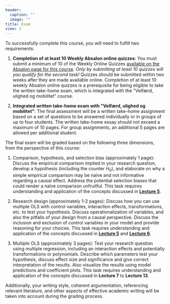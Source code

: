 ```yaml
---
header:
  caption: ""
  image: ""
title: Exam
view: 2
---
```


To successfully complete this course, you will need to fulfill two requirements:

1. **Completion of at least 10 Weekly Absalon online quizzes**: You must submit a minimum of 10 of the Weekly Online Quizzes [available on the Absalon page for this course](https://absalon.ku.dk/courses/70545). *Only by submitting at least 10 quizzes will you qualify for the second task!* Quizzes should be submitted within two weeks after they are made available online. Completion of at least 10 weekly Absalon online quizzes is a prerequisite for being eligible to take the written take-home exam, which is integrated with the "Velfærd, ulighed og mobilitet" course.

2. **Integrated written take-home exam with "Velfærd, ulighed og mobilitet"**: The final assessment will be a written take-home assignment based on a set of questions to be answered individually or in groups of up to four students. The written take-home essay should not exceed a maximum of 10 pages. For group assignments, an additional 5 pages are allowed per additional student.

The final exam will be graded based on the following three dimensions, from the perspective of this course:

1. Comparison, hypothesis, and selection bias (approximately 1 page): Discuss the empirical comparison implied in your research question, develop a hypothesis (including the counter $H_{0}$), and elaborate on why a simple empirical comparison may be naïve and not informative regarding a causal effect. Address the potential selection biases that could render a naïve comparison unfruitful. This task requires understanding and application of the concepts discussed in [**Lecture 5**](/Lectures/5-Selection-bias/5-Selection-bias.html).

2. Research design (approximately 1-2 pages): Discuss how you can use multiple OLS with control variables, interaction effects, transformations, etc. to test your hypothesis. Discuss operationalization of variables, and also the pitfalls of your design from a causal perspective.  Discuss the inclusion and exclusion of control variables in your model and provide reasoning for your choices. This task requires understanding and application of the concepts discussed in [**Lecture 5**](/Lectures/5-Selection-bias/5-Selection-bias.html) and [**Lecture 6**](/Lectures/6-RCTees/6-RCTees.html).

2. Multiple OLS (approximately 3 pages): Test your research question using multiple regression, including an interaction effects and potentially transformations or polynomials. Describe which parameters test your hypothesis, discuss effect size and significance and give correct interpretation of the results. Also visualize the results using model predictions and coefficient plots. This task requires understanding and application of the concepts discussed in **Lecture 7** to **Lecture 13**.

Additionally, your writing style, coherent argumentation, referencing relevant literature, and other aspects of effective academic writing will be taken into account during the grading process.
